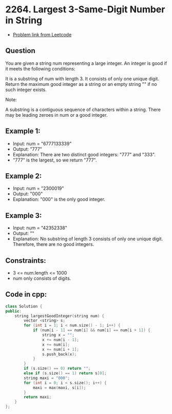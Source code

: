 # 2264. Largest 3-Same-Digit Number in String
- [Problem link from Leetcode](https://leetcode.com/problems/largest-3-same-digit-number-in-string/description/)
## Question
You are given a string num representing a large integer. An integer is good if it meets the following conditions:

It is a substring of num with length 3.
It consists of only one unique digit.
Return the maximum good integer as a string or an empty string "" if no such integer exists.

Note:

A substring is a contiguous sequence of characters within a string.
There may be leading zeroes in num or a good integer.
## Example 1:
- Input: num = "6777133339"
- Output: "777"
- Explanation: There are two distinct good integers: "777" and "333".
- "777" is the largest, so we return "777".
## Example 2:
- Input: num = "2300019"
- Output: "000"
- Explanation: "000" is the only good integer.
## Example 3:
- Input: num = "42352338"
- Output: ""
- Explanation: No substring of length 3 consists of only one unique digit. Therefore, there are no good integers.
## Constraints:
- 3 <= num.length <= 1000
- num only consists of digits.
## Code in cpp:
```cpp
class Solution {
public:
    string largestGoodInteger(string num) {
        vector <string> s;
        for (int i = 1; i < num.size() - 1; i++) {
            if (num[i - 1] == num[i] && num[i] == num[i + 1]) {
                string x = "";
                x += num[i - 1];
                x += num[i];
                x += num[i + 1];
                s.push_back(x);
            }
        }
        if (s.size() == 0) return "";
        else if (s.size() == 1) return s[0];
        string maxi = "000";
        for (int i = 0; i < s.size(); i++) {
            maxi = max(maxi, s[i]);
        }
        return maxi;
    }
};
```
